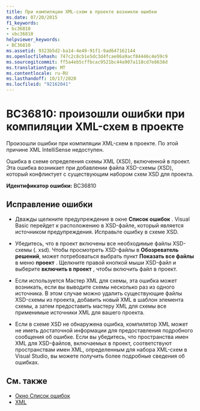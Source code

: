 ```yaml
---
title: При компиляции XML-схем в проекте возникли ошибки
ms.date: 07/20/2015
f1_keywords:
- bc36810
- vbc36810
helpviewer_keywords:
- BC36810
ms.assetid: 9323b5d2-ba14-4e49-91f1-9ad647162144
ms.openlocfilehash: 747c2c8cb1e5dc3d4fcae86a9acf84446c4e59c9
ms.sourcegitcommit: ff5a4eb5cffbcac9521bc44a907a118cd7e8638d
ms.translationtype: MT
ms.contentlocale: ru-RU
ms.lasthandoff: 10/17/2020
ms.locfileid: "92162041"
---
```

# <a name="bc36810-errors-occurred-while-compiling-the-xml-schemas-in-the-project"></a>BC36810: произошли ошибки при компиляции XML-схем в проекте

Произошли ошибки при компиляции XML-схем в проекте. По этой причине XML IntelliSense недоступен.

 Ошибка в схеме определения схемы XML (XSD), включенной в проект. Эта ошибка возникает при добавлении файла XSD-схемы (XSD), который конфликтует с существующим набором схем XSD для проекта.

 **Идентификатор ошибки:** BC36810

## <a name="to-correct-this-error"></a>Исправление ошибки

- Дважды щелкните предупреждение в окне **Список ошибок** . Visual Basic перейдет к расположению в XSD-файле, который является источником предупреждения. Исправьте ошибку в схеме XSD.

- Убедитесь, что в проект включены все необходимые файлы XSD-схемы (. xsd). Чтобы просмотреть XSD-файлы в **Обозреватель решений**, может потребоваться выбрать пункт **Показать все файлы** в меню **проект** . Щелкните правой кнопкой мыши XSD-файл и выберите **включить в проект** , чтобы включить файл в проект.

- Если используется Мастер XML для схемы, эта ошибка может возникать, если вы выводите схемы несколько раз из одного источника. В этом случае можно удалить существующие файлы XSD-схемы из проекта, добавить новый XML в шаблон элемента схемы, а затем предоставить мастеру XML для схемы все применимые источники XML для вашего проекта.

- Если в схеме XSD не обнаружена ошибка, компилятор XML может не иметь достаточной информации для предоставления подробного сообщения об ошибке. Если вы убедитесь, что пространства имен XML для XSD-файлов, включаемых в проект, соответствуют пространствам имен XML, определенным для набора XML-схем в Visual Studio, вы можете получить более подробные сведения об ошибках.

## <a name="see-also"></a>См. также

- [Окно Список ошибок](/visualstudio/ide/reference/error-list-window)
- [XML](../../programming-guide/language-features/xml/index.md)

